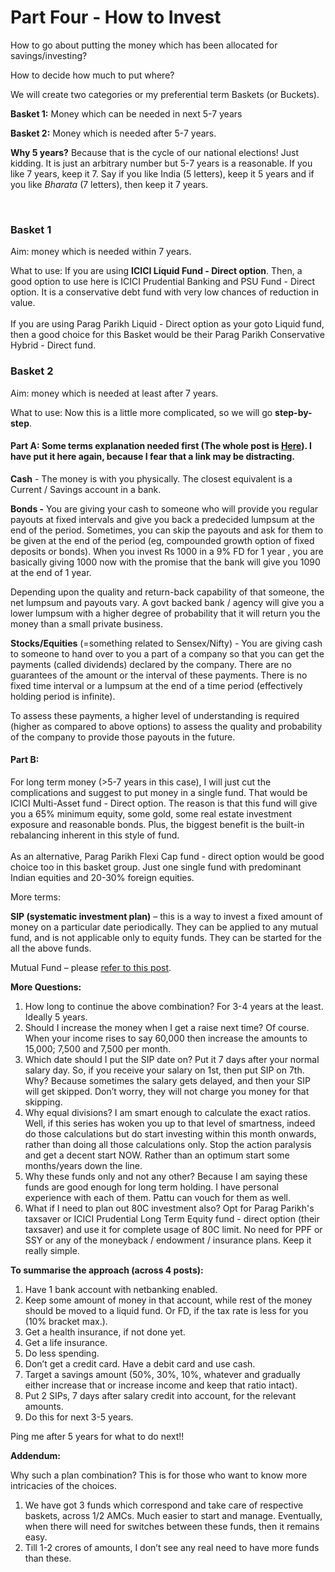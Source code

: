 # Part Four - How to Invest

How to go about putting the money which has been allocated for savings/investing?

How to decide how much to put where?

We will create two categories or my preferential term Baskets (or Buckets).

**Basket 1:** Money which can be needed in next 5-7 years

**Basket 2:** Money which is needed after 5-7 years.

**Why 5 years?** Because that is the cycle of our national elections! Just kidding. It is just an arbitrary number but 5-7 years is a reasonable. If you like 7 years, keep it 7. Say if you like India (5 letters), keep it 5 years and if you like _Bharata_ (7 letters), then keep it 7 years.

​

### Basket 1

Aim: money which is needed within 7 years.

What to use: If you are using **ICICI Liquid Fund - Direct option**. Then, a good option to use here is ICICI Prudential Banking and PSU Fund - Direct option. It is a conservative debt fund with very low chances of reduction in value. \
\
If you are using Parag Parikh Liquid - Direct option as your goto Liquid fund, then a good choice for this Basket would be their Parag Parikh Conservative Hybrid - Direct fund. &#x20;

### Basket 2

Aim: money which is needed at least after 7 years.

What to use: Now this is a little more complicated, so we will go **step-by-step**.

#### Part A: Some terms explanation needed first (The whole post is [Here](https://www.reddit.com/r/IndiaInvestments/comments/2umjqg/investing\_reframed\_eli5\_series/)). I have put it here again, because I fear that a link may be distracting.

**Cash** - The money is with you physically. The closest equivalent is a Current / Savings account in a bank.

**Bonds -** You are giving your cash to someone who will provide you regular payouts at fixed intervals and give you back a predecided lumpsum at the end of the period. Sometimes, you can skip the payouts and ask for them to be given at the end of the period (eg, compounded growth option of fixed deposits or bonds). When you invest Rs 1000 in a 9% FD for 1 year , you are basically giving 1000 now with the promise that the bank will give you 1090 at the end of 1 year.

Depending upon the quality and return-back capability of that someone, the net lumpsum and payouts vary. A govt backed bank / agency will give you a lower lumpsum with a higher degree of probability that it will return you the money than a small private business.

**Stocks/Equities** (=something related to Sensex/Nifty) - You are giving cash to someone to hand over to you a part of a company so that you can get the payments (called dividends) declared by the company. There are no guarantees of the amount or the interval of these payments. There is no fixed time interval or a lumpsum at the end of a time period (effectively holding period is infinite).

To assess these payments, a higher level of understanding is required (higher as compared to above options) to assess the quality and probability of the company to provide those payouts in the future.

#### Part B:

For long term money (>5-7 years in this case), I will just cut the complications and suggest to put money in a single fund. That would be ICICI Multi-Asset fund - Direct option. The reason is that this fund will give you a 65% minimum equity, some gold, some real estate investment exposure and reasonable bonds. Plus, the biggest benefit is the built-in rebalancing inherent in this style of fund.  \
\
As an alternative, Parag Parikh Flexi Cap fund - direct option would be good choice too in this basket group. Just one single fund with predominant Indian equities and 20-30% foreign equities.&#x20;

More terms:

**SIP (systematic investment plan)** – this is a way to invest a fixed amount of money on a particular date periodically. They can be applied to any mutual fund, and is not applicable only to equity funds. They can be started for the all the above funds.

Mutual Fund – please [refer to this post](https://www.reddit.com/r/IndiaInvestments/comments/2nh30p/mutual\_fund\_eli5\_series/).

**More Questions:**

1. How long to continue the above combination? For 3-4 years at the least. Ideally 5 years.
2. Should I increase the money when I get a raise next time? Of course. When your income rises to say 60,000 then increase the amounts to 15,000; 7,500 and 7,500 per month.
3. Which date should I put the SIP date on? Put it 7 days after your normal salary day. So, if you receive your salary on 1st, then put SIP on 7th. Why? Because sometimes the salary gets delayed, and then your SIP will get skipped. Don’t worry, they will not charge you money for that skipping.
4. Why equal divisions? I am smart enough to calculate the exact ratios. Well, if this series has woken you up to that level of smartness, indeed do those calculations but do start investing within this month onwards, rather than doing all those calculations only. Stop the action paralysis and get a decent start NOW. Rather than an optimum start some months/years down the line.
5. Why these funds only and not any other? Because I am saying these funds are good enough for long term holding. I have personal experience with each of them. Pattu can vouch for them as well.
6. What if I need to plan out 80C investment also? Opt for Parag Parikh's taxsaver or ICICI Prudential Long Term Equity fund - direct option (their taxsaver) and use it for complete usage of 80C limit. No need for PPF or SSY or any of the moneyback / endowment / insurance plans. Keep it really simple.&#x20;

**To summarise the approach (across 4 posts):**

1. Have 1 bank account with netbanking enabled.
2. Keep some amount of money in that account, while rest of the money should be moved to a liquid fund. Or FD, if the tax rate is less for you (10% bracket max.).
3. Get a health insurance, if not done yet.
4. Get a life insurance.
5. Do less spending.
6. Don’t get a credit card. Have a debit card and use cash.
7. Target a savings amount (50%, 30%, 10%, whatever and gradually either increase that or increase income and keep that ratio intact).
8. Put 2 SIPs, 7 days after salary credit into account, for the relevant amounts.
9. Do this for next 3-5 years.

Ping me after 5 years for what to do next!!

**Addendum:**

Why such a plan combination? This is for those who want to know more intricacies of the choices.

1. We have got 3 funds which correspond and take care of respective baskets, across 1/2 AMCs. Much easier to start and manage. Eventually, when there will need for switches between these funds, then it remains easy.
2. Till 1-2 crores of amounts, I don’t see any real need to have more funds than these.

